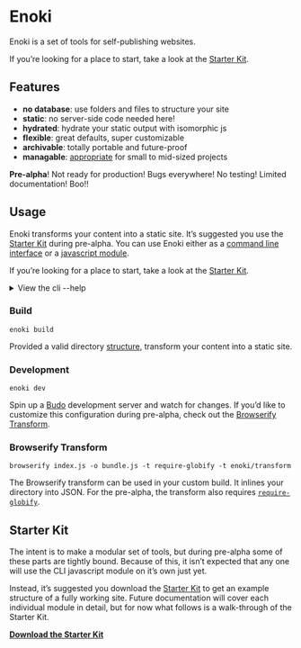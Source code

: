 # Enoki

Enoki is a set of tools for self-publishing websites.

If you’re looking for a place to start, take a look at the [Starter Kit](https://github.com/jondashkyle/enoki-starterkit).

## Features

- **no database**: use folders and files to structure your site
- **static**: no server-side code needed here!
- **hydrated**: hydrate your static output with isomorphic js
- **flexible**: great defaults, super customizable
- **archivable**: totally portable and future-proof
- **managable**: [appropriate](https://en.wikipedia.org/wiki/Appropriate_technology) for small to mid-sized projects

**Pre-alpha**! Not ready for production! Bugs everywhere! No testing! Limited documentation! Boo!!

## Usage

Enoki transforms your content into a static site. It’s suggested you use the [Starter Kit](#starter-kit) during pre-alpha. You can use Enoki either as a [command line interface]() or a [javascript module]().

If you’re looking for a place to start, take a look at the [Starter Kit](https://github.com/jondashkyle/enoki-starterkit).


<details id="column">
<summary>View the cli --help</summary>

```
--verbose, -v  Show version number                  [boolean] [default: false]
--output, -o   Build output dir                            [default: "build/"]
--site, -s     Site dir                                     [default: "site/"]
--content, -c  Content dir                               [default: "content/"]
--assets, -a   Assets dir                                 [default: "assets/"]
--live, -l     Live reloading                                  [default: true]
--panel, -p    Panel dir                                   [default: "panel/"]
--port, -P     Listen on port                                  [default: 8080]
--portpanel    Panel listen on port                            [default: 8081]
--portapi      Api listen on port                              [default: 8082]
--config, -C   Config file                             [default: "config.yml"]
-h, --help     Show help                                             [boolean]
```

</details>

### Build

```
enoki build
```

Provided a valid directory [structure](#structure), transform your content into a static site.

###  Development

```
enoki dev
```

Spin up a [Budo](https://github.com/mattdesl/budo) development server and watch for changes. If you’d like to customize this configuration during pre-alpha, check out the [Browserify Transform](#browserify-transform).

### Browserify Transform

```
browserify index.js -o bundle.js -t require-globify -t enoki/transform
```

The Browserify transform can be used in your custom build. It inlines your directory into JSON. For the pre-alpha, the transform also requires [`require-globify`](https://github.com/capaj/require-globify).


## Starter Kit

The intent is to make a modular set of tools, but during pre-alpha some of these parts are tightly bound. Because of this, it isn’t expected that any one will use the CLI javascript module on it’s own just yet.

Instead, it’s suggested you download the [Starter Kit](http://starter-kit.com) to get an example structure of a fully working site. Future documentation will cover each individual module in detail, but for now what follows is a walk-through of the Starter Kit.

[**Download the Starter Kit**](https://github.com/jondashkyle/enoki-starterkit)